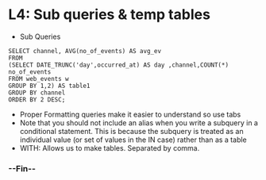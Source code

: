 # L4: Sub queries & temp tables

- Sub Queries
```
SELECT channel, AVG(no_of_events) AS avg_ev
FROM
(SELECT DATE_TRUNC('day',occurred_at) AS day ,channel,COUNT(*) no_of_events
FROM web_events w
GROUP BY 1,2) AS table1
GROUP BY channel
ORDER BY 2 DESC;
```

- Proper Formatting queries make it easier to understand so use tabs
- Note that you should not include an alias when you write a subquery in a conditional statement. This is because the subquery is treated as an individual value (or set of values in the IN case) rather than as a table
- WITH: Allows us to make tables. Separated by comma.

### --Fin--
